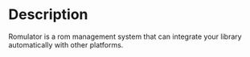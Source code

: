 # Description

Romulator is a rom management system that can integrate your library
automatically with other platforms.
